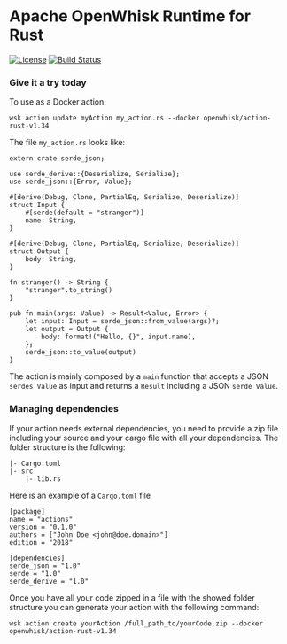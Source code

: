 <!--
#
# Licensed to the Apache Software Foundation (ASF) under one or more
# contributor license agreements.  See the NOTICE file distributed with
# this work for additional information regarding copyright ownership.
# The ASF licenses this file to You under the Apache License, Version 2.0
# (the "License"); you may not use this file except in compliance with
# the License.  You may obtain a copy of the License at
#
#     http://www.apache.org/licenses/LICENSE-2.0
#
# Unless required by applicable law or agreed to in writing, software
# distributed under the License is distributed on an "AS IS" BASIS,
# WITHOUT WARRANTIES OR CONDITIONS OF ANY KIND, either express or implied.
# See the License for the specific language governing permissions and
# limitations under the License.
#
-->
# Apache OpenWhisk Runtime for Rust

[![License](https://img.shields.io/badge/license-Apache--2.0-blue.svg)](http://www.apache.org/licenses/LICENSE-2.0)
[![Build Status](https://travis-ci.com/nimbella-corp/openwhisk-runtime-rust.svg?branch=master)](https://travis-ci.com/nimbella-corp/openwhisk-runtime-rust)

### Give it a try today
To use as a Docker action:

```
wsk action update myAction my_action.rs --docker openwhisk/action-rust-v1.34
```

The file `my_action.rs` looks like:

```
extern crate serde_json;

use serde_derive::{Deserialize, Serialize};
use serde_json::{Error, Value};

#[derive(Debug, Clone, PartialEq, Serialize, Deserialize)]
struct Input {
    #[serde(default = "stranger")]
    name: String,
}

#[derive(Debug, Clone, PartialEq, Serialize, Deserialize)]
struct Output {
    body: String,
}

fn stranger() -> String {
    "stranger".to_string()
}

pub fn main(args: Value) -> Result<Value, Error> {
    let input: Input = serde_json::from_value(args)?;
    let output = Output {
        body: format!("Hello, {}", input.name),
    };
    serde_json::to_value(output)
}
```

The action is mainly composed by a `main` function that accepts a JSON `serdes Value` as input and returns a `Result` including a JSON `serde Value`.

### Managing dependencies

If your action needs external dependencies, you need to provide a zip file including your source and your cargo file with all your dependencies. The folder structure is the following:
```
|- Cargo.toml
|- src
    |- lib.rs
```
Here is an example of a `Cargo.toml` file
```
[package]
name = "actions"
version = "0.1.0"
authors = ["John Doe <john@doe.domain>"]
edition = "2018"

[dependencies]
serde_json = "1.0"
serde = "1.0"
serde_derive = "1.0"
```
Once you have all your code zipped in a file with the showed folder structure you can generate your action with the following command:
```
wsk action create yourAction /full_path_to/yourCode.zip --docker openwhisk/action-rust-v1.34
```

